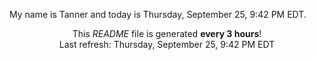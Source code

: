 My name is Tanner and today is Thursday, September 25, 9:42 PM EDT.

<p align="center">This <i>README</i> file is generated <b>every 3 hours</b>!</br>Last refresh: Thursday, September 25, 9:42 PM EDT<br /></p>
